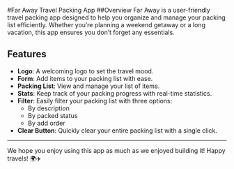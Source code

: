 #Far Away Travel Packing App
##Overview
Far Away is a user-friendly travel packing app designed to help you organize and manage your packing list efficiently. Whether you’re planning a weekend getaway or a long vacation, this app ensures you don’t forget any essentials.

## Features

- **Logo**: A welcoming logo to set the travel mood.
- **Form**: Add items to your packing list with ease.
- **Packing List**: View and manage your list of items.
- **Stats**: Keep track of your packing progress with real-time statistics.
- **Filter**: Easily filter your packing list with three options:
    - By description
    - By packed status
    - By add order
- **Clear Button**: Quickly clear your entire packing list with a single click.
- ---

We hope you enjoy using this app as much as we enjoyed building it! Happy travels! 🌍✈️


